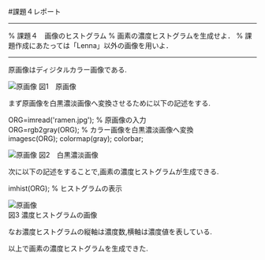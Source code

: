 #課題４レポート
___
% 課題４　画像のヒストグラム
% 画素の濃度ヒストグラムを生成せよ．
% 課題作成にあたっては「Lenna」以外の画像を用いよ．
___

原画像はディジタルカラー画像である.

![原画像](https://github.com/fujikawabata/MATLAB/raw/master/image/ramen.jpg?raw=true)
図1　原画像

まず原画像を白黒濃淡画像へ変換させるために以下の記述をする.

ORG=imread('ramen.jpg'); % 原画像の入力  
ORG=rgb2gray(ORG); % カラー画像を白黒濃淡画像へ変換  
imagesc(ORG); colormap(gray); colorbar;

![原画像](https://github.com/fujikawabata/MATLAB/raw/master/image/kadai4/kadai4-1.jpg?raw=true)
図2　白黒濃淡画像

次に以下の記述をすることで,画素の濃度ヒストグラムが生成できる.

imhist(ORG); % ヒストグラムの表示

![原画像](https://github.com/fujikawabata/MATLAB/raw/master/image/kadai4/kadai4-2.jpg?raw=true)  
図3 濃度ヒストグラムの画像  

なお濃度ヒストグラムの縦軸は濃度数,横軸は濃度値を表している.

以上で画素の濃度ヒストグラムを生成できた.
